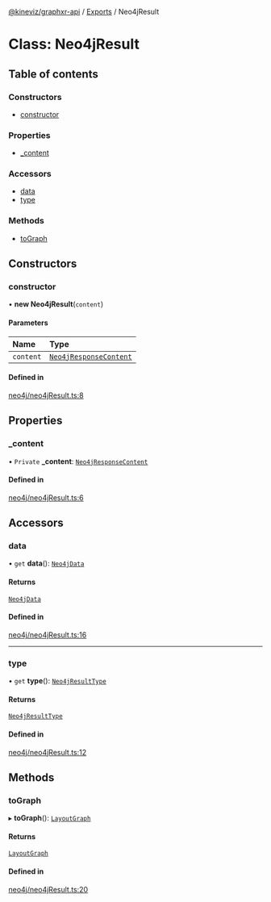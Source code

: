 [@kineviz/graphxr-api](../README.md) / [Exports](../modules.md) / Neo4jResult

# Class: Neo4jResult

## Table of contents

### Constructors

- [constructor](Neo4jResult.md#constructor)

### Properties

- [\_content](Neo4jResult.md#_content)

### Accessors

- [data](Neo4jResult.md#data)
- [type](Neo4jResult.md#type)

### Methods

- [toGraph](Neo4jResult.md#tograph)

## Constructors

### constructor

• **new Neo4jResult**(`content`)

#### Parameters

| Name | Type |
| :------ | :------ |
| `content` | [`Neo4jResponseContent`](../interfaces/Neo4jResponseContent.md) |

#### Defined in

[neo4j/neo4jResult.ts:8](https://bitbucket.org/kineviz/graphxr-api/src/c752a8c/src/neo4j/neo4jResult.ts#lines-8)

## Properties

### \_content

• `Private` **\_content**: [`Neo4jResponseContent`](../interfaces/Neo4jResponseContent.md)

#### Defined in

[neo4j/neo4jResult.ts:6](https://bitbucket.org/kineviz/graphxr-api/src/c752a8c/src/neo4j/neo4jResult.ts#lines-6)

## Accessors

### data

• `get` **data**(): [`Neo4jData`](../modules.md#neo4jdata)

#### Returns

[`Neo4jData`](../modules.md#neo4jdata)

#### Defined in

[neo4j/neo4jResult.ts:16](https://bitbucket.org/kineviz/graphxr-api/src/c752a8c/src/neo4j/neo4jResult.ts#lines-16)

___

### type

• `get` **type**(): [`Neo4jResultType`](../enums/Neo4jResultType.md)

#### Returns

[`Neo4jResultType`](../enums/Neo4jResultType.md)

#### Defined in

[neo4j/neo4jResult.ts:12](https://bitbucket.org/kineviz/graphxr-api/src/c752a8c/src/neo4j/neo4jResult.ts#lines-12)

## Methods

### toGraph

▸ **toGraph**(): [`LayoutGraph`](../interfaces/LayoutGraph.md)

#### Returns

[`LayoutGraph`](../interfaces/LayoutGraph.md)

#### Defined in

[neo4j/neo4jResult.ts:20](https://bitbucket.org/kineviz/graphxr-api/src/c752a8c/src/neo4j/neo4jResult.ts#lines-20)
